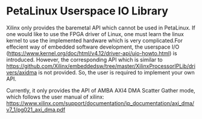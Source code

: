 # PetaLinux Userspace IO Library
Xilinx only provides the baremetal API which cannot be used in PetaLinux. If one would like to use the FPGA driver of Linux, one must learn the linux kernel to use the implemented hardware which is very complicated.For effecient way of embedded software development, the userspace I/O (https://www.kernel.org/doc/html/v4.12/driver-api/uio-howto.html) is introduced. However, the corresponding API which is similar to https://github.com/Xilinx/embeddedsw/tree/master/XilinxProcessorIPLib/drivers/axidma is not provided. So, the user is required to implement your own API.

Currently, it only provides the API of AMBA AXI4 DMA Scatter Gather mode, which follows the user manual of xilinx:
https://www.xilinx.com/support/documentation/ip_documentation/axi_dma/v7_1/pg021_axi_dma.pdf
